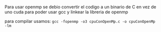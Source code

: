 Para usar openmp se debio convertir el codigo a un binario de C en vez de uno cuda para poder usar gcc y linkear la libreria de openmp 


para compilar usamos:
``
gcc -fopenmp -o3 cpuConOpenMp.c -o cpuConOpenMp -lm
``

